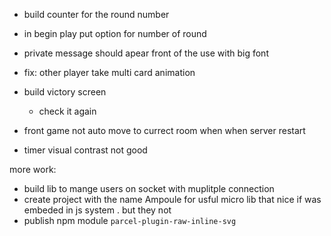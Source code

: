 * build counter for the round number
* in begin play put option for number of round

* private message should apear front of the use with big font 
* fix: other player take multi card animation
* build victory screen 
    * check it again
    



* front game not auto move to currect room when 
  when server restart
* timer visual contrast not good

more work: 

* build lib to mange users on socket with muplitple connection
* create project with the name Ampoule for usful micro lib
  that  nice if was embeded in js system . but they not
* publish npm module `parcel-plugin-raw-inline-svg`
